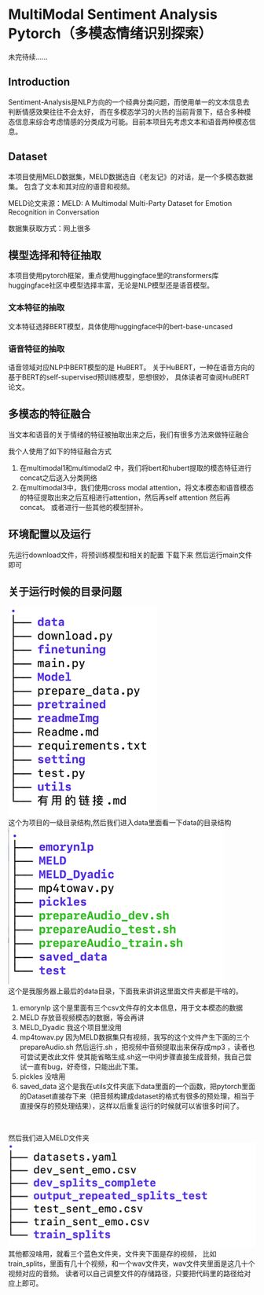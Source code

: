 # MultiModal Sentiment Analysis Pytorch（多模态情绪识别探索）
未完待续......


## Introduction 

Sentiment-Analysis是NLP方向的一个经典分类问题，而使用单一的文本信息去判断情感效果往往不会太好，
而在多模态学习的火热的当前背景下，结合多种模态信息来综合考虑情感的分类成为可能。目前本项目先考虑文本和语音两种模态信息。


## Dataset 

本项目使用MELD数据集，MELD数据选自《老友记》的对话，是一个多模态数据集。
包含了文本和其对应的语音和视频。

MELD论文来源：MELD: A Multimodal Multi-Party Dataset for Emotion Recognition in Conversation

数据集获取方式：网上很多


## 模型选择和特征抽取
 
本项目使用pytorch框架，重点使用huggingface里的transformers库
huggingface社区中模型选择丰富，无论是NLP模型还是语音模型。


### 文本特征的抽取

文本特征选择BERT模型，具体使用huggingface中的bert-base-uncased

### 语音特征的抽取

语音领域对应NLP中BERT模型的是 HuBERT。
关于HuBERT，一种在语音方向的基于BERT的self-supervised预训练模型，思想很妙，
具体读者可查阅HuBERT论文。


## 多模态的特征融合

当文本和语音的关于情绪的特征被抽取出来之后，我们有很多方法来做特征融合

我个人使用了如下的特征融合方式
1. 在multimodal1和multimodal2 中，我们将bert和hubert提取的模态特征进行concat之后送入分类网络
2. 在multimodal3中，我们使用cross modal attention，将文本模态和语音模态的特征提取出来之后互相进行attention，然后再self attention 然后再 concat。 或者进行一些其他的模型拼补。


## 环境配置以及运行

先运行download文件，将预训练模型和相关的配置 下载下来
然后运行main文件即可


## 关于运行时候的目录问题
<img src="readmeImg/img.png">  <br>
这个为项目的一级目录结构,然后我们进入data里面看一下data的目录结构 <br>
<img src="readmeImg/img_1.png"> <br>
这个是我服务器上最后的data目录，下面我来讲讲这里面文件夹都是干啥的。

1. emorynlp 这个是里面有三个csv文件存的文本信息，用于文本模态的数据
2. MELD 存放音视频模态的数据，等会再讲
3. MELD_Dyadic 我这个项目里没用
4. mp4towav.py  因为MELD数据集只有视频，我写的这个文件产生下面的三个prepareAudio.sh 然后运行.sh ，把视频中音频提取出来保存成mp3
，读者也可尝试更改此文件 使其能省略生成.sh这一中间步骤直接生成音频，我自己尝试一直有bug，好奇怪，只能出此下策。
5. pickles 没啥用
6. saved_data 这个是我在utils文件夹底下data里面的一个函数，把pytorch里面的Dataset直接存下来（把音频构建成dataset的格式有很多的预处理，相当于直接保存的预处理结果），这样以后重复运行的时候就可以省很多时间了。
<br>

然后我们进入MELD文件夹 <br>
<img src="readmeImg/img_2.png"> <br>
其他都没啥用，就看三个蓝色文件夹，文件夹下面是存的视频，
比如train_splits，里面有几十个视频，和一个wav文件夹，wav文件夹里面是这几十个视频对应的音频。
读者可以自己调整文件的存储路径，只要把代码里的路径给对应上即可。



